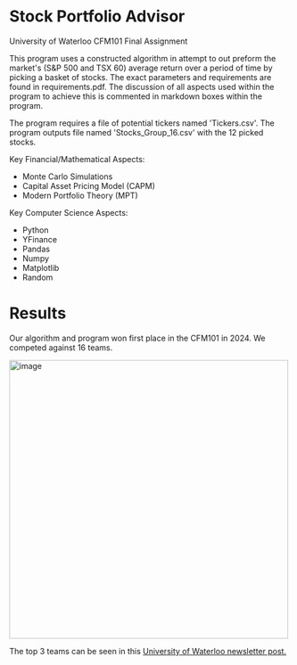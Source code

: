 # Stock Portfolio Advisor
University of Waterloo CFM101 Final Assignment

This program uses a constructed algorithm in attempt to out preform the market's (S&P 500 and TSX 60) average return over a period of time by picking a basket of stocks. The exact parameters and requirements are found in requirements.pdf. The discussion of all aspects used within the program to achieve this is commented in markdown boxes within the program.

The program requires a file of potential tickers named 'Tickers.csv'. The program outputs file named 'Stocks_Group_16.csv' with the 12 picked stocks.

Key Financial/Mathematical Aspects:
- Monte Carlo Simulations 
- Capital Asset Pricing Model (CAPM)
- Modern Portfolio Theory (MPT)

Key Computer Science Aspects:
- Python
- YFinance
- Pandas
- Numpy
- Matplotlib
- Random

# Results
Our algorithm and program won first place in the CFM101 in 2024. We competed against 16 teams.

<img width="500" alt="image" src="https://github.com/user-attachments/assets/d1c5fa35-e8ba-485a-8c68-974718b04083" />

The top 3 teams can be seen in this [University of Waterloo newsletter post.](https://uwaterloo.ca/computing-financial-management/news/cfm-101-team-competition-winners-fall-2024)
